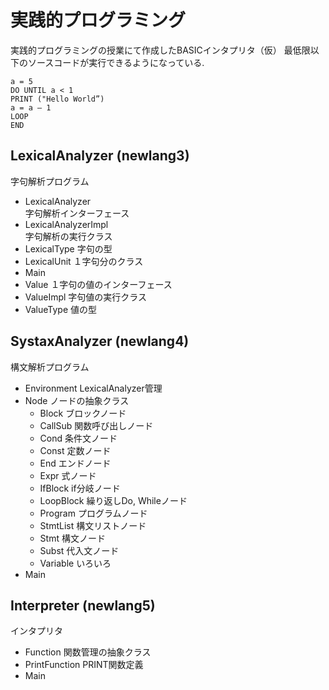 # 実践的プログラミング　
実践的プログラミングの授業にて作成したBASICインタプリタ（仮）
最低限以下のソースコードが実行できるようになっている.
``` BASIC
a = 5
DO UNTIL a < 1
PRINT ("Hello World”)
a = a – 1
LOOP
END
```


## LexicalAnalyzer (newlang3)
字句解析プログラム 
- LexicalAnalyzer   
    字句解析インターフェース
- LexicalAnalyzerImpl   
    字句解析の実行クラス
- LexicalType 
    字句の型
- LexicalUnit 
    １字句分のクラス
- Main 
- Value 
    １字句の値のインターフェース
- ValueImpl 
    字句値の実行クラス
- ValueType 
    値の型

## SystaxAnalyzer (newlang4)
構文解析プログラム
- Environment
   LexicalAnalyzer管理
- Node
    ノードの抽象クラス
    - Block
        ブロックノード
    - CallSub
        関数呼び出しノード
    - Cond
        条件文ノード
    - Const
        定数ノード
    - End
        エンドノード
    - Expr
        式ノード
    - IfBlock
        if分岐ノード
    - LoopBlock
        繰り返しDo, Whileノード
    - Program
        プログラムノード
    - StmtList
        構文リストノード
    - Stmt
        構文ノード
    - Subst
        代入文ノード
    - Variable
        いろいろ
- Main

## Interpreter (newlang5)
インタプリタ
- Function
    関数管理の抽象クラス
- PrintFunction
    PRINT関数定義
- Main
